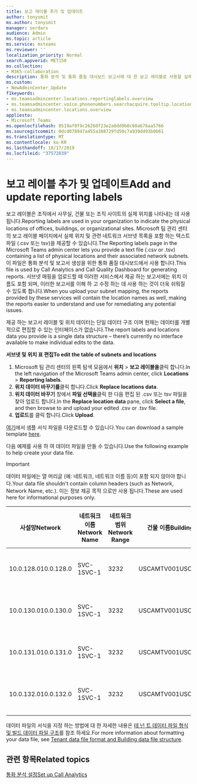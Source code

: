```yaml
---
title: 보고 레이블 추가 및 업데이트
author: tonysmit
ms.author: tonysmit
manager: serdars
audience: Admin
ms.topic: article
ms.service: msteams
ms.reviewer: ''
localization_priority: Normal
search.appverid: MET150
ms.collection:
- M365-collaboration
description: 통화 분석 및 통화 품질 대시보드 보고서에 대 한 보고 레이블로 사용할 실제 위치 및 연결 된 서브넷 목록이 포함 된 텍스트 파일을 업로드 하는 방법에 대해 알아봅니다.
ms.custom:
- NewAdminCenter_Update
f1keywords:
- ms.teamsadmincenter.locations.reportinglabels.overview
- ms.teamsadmincenter.voice.phonenumbers.searchacquire.tooltip.location
- ms.teamsadmincenter.locations.overview
appliesto:
- Microsoft Teams
ms.openlocfilehash: 0519af0f9c26260f23e2a0dd9b0c60a676aa5766
ms.sourcegitcommit: 0dcd078947a455a388729fd50c7a939dd93b0b61
ms.translationtype: MT
ms.contentlocale: ko-KR
ms.lasthandoff: 10/17/2019
ms.locfileid: "37572039"
---
```

<a name="add-and-update-reporting-labels"></a><span data-ttu-id="0221b-103">보고 레이블 추가 및 업데이트</span><span class="sxs-lookup"><span data-stu-id="0221b-103">Add and update reporting labels</span></span>
============================

<span data-ttu-id="0221b-104">보고 레이블은 조직에서 사무실, 건물 또는 조직 사이트의 실제 위치를 나타내는 데 사용 됩니다.</span><span class="sxs-lookup"><span data-stu-id="0221b-104">Reporting labels are used in your organization to indicate the physical locations of offices, buildings, or organizational sites.</span></span> <span data-ttu-id="0221b-105">Microsoft 팀 관리 센터의 보고 레이블 페이지에서 실제 위치 및 관련 네트워크 서브넷 목록을 포함 하는 텍스트 파일 (.csv 또는 tsv)을 제공할 수 있습니다.</span><span class="sxs-lookup"><span data-stu-id="0221b-105">The Reporting labels page in the Microsoft Teams admin center lets you provide a text file (.csv or .tsv) containing a list of physical locations and their associated network subnets.</span></span> <span data-ttu-id="0221b-106">이 파일은 통화 분석 및 보고서 생성을 위한 통화 품질 대시보드에서 사용 합니다.</span><span class="sxs-lookup"><span data-stu-id="0221b-106">This file is used by Call Analytics and Call Quality Dashboard for generating reports.</span></span> <span data-ttu-id="0221b-107">서브넷 매핑을 업로드할 때 이러한 서비스에서 제공 하는 보고서에는 위치 이름도 포함 되며, 이러한 보고서를 이해 하 고 수정 하는 데 사용 하는 것이 더욱 쉬워질 수 있도록 합니다.</span><span class="sxs-lookup"><span data-stu-id="0221b-107">When you upload your subnet mapping, the reports provided by these services will contain the location names as well, making the reports easier to understand and use for remediating any potential issues.</span></span>

<span data-ttu-id="0221b-108">제공 하는 보고서 레이블 및 위치 데이터는 단일 데이터 구조 이며 현재는 데이터를 개별적으로 편집할 수 있는 인터페이스가 없습니다.</span><span class="sxs-lookup"><span data-stu-id="0221b-108">The report labels and locations data you provide is a single data structure – there’s currently no interface available to make individual edits to the data.</span></span>

<span data-ttu-id="0221b-109">**서브넷 및 위치 표 편집**</span><span class="sxs-lookup"><span data-stu-id="0221b-109">**To edit the table of subnets and locations**</span></span>

1. <span data-ttu-id="0221b-110">Microsoft 팀 관리 센터의 왼쪽 탐색 모음에서 **위치** > **보고 레이블을**클릭 합니다.</span><span class="sxs-lookup"><span data-stu-id="0221b-110">In the left navigation of the Microsoft Teams admin center, click **Locations** > **Reporting labels**.</span></span>
2. <span data-ttu-id="0221b-111">**위치 데이터 바꾸기를**클릭 합니다.</span><span class="sxs-lookup"><span data-stu-id="0221b-111">Click **Replace locations data**.</span></span>
3. <span data-ttu-id="0221b-112">**위치 데이터 바꾸기** 창에서 **파일 선택을**클릭 한 다음 편집 된 .csv 또는 tsv 파일을 찾아 업로드 합니다.</span><span class="sxs-lookup"><span data-stu-id="0221b-112">In the **Replace location data** pane, click **Select a file**, and then browse to and upload your edited .csv or .tsv file.</span></span>
4. <span data-ttu-id="0221b-113">**업로드**를 클릭 합니다.</span><span class="sxs-lookup"><span data-stu-id="0221b-113">Click **Upload**.</span></span>

<span data-ttu-id="0221b-114">[여기](https://github.com/MicrosoftDocs/OfficeDocs-SkypeForBusiness/blob/live/Teams/downloads/locations-template.zip?raw=true)에서 샘플 서식 파일을 다운로드할 수 있습니다.</span><span class="sxs-lookup"><span data-stu-id="0221b-114">You can download a sample template [here](https://github.com/MicrosoftDocs/OfficeDocs-SkypeForBusiness/blob/live/Teams/downloads/locations-template.zip?raw=true).</span></span>

<span data-ttu-id="0221b-115">다음 예제를 사용 하 여 데이터 파일을 만들 수 있습니다.</span><span class="sxs-lookup"><span data-stu-id="0221b-115">Use the following example to help create your data file.</span></span>

> [!IMPORTANT]
> <span data-ttu-id="0221b-116">데이터 파일에는 열 머리글 (예: 네트워크, 네트워크 이름 등)이 포함 되지 않아야 합니다.</span><span class="sxs-lookup"><span data-stu-id="0221b-116">Your data file shouldn't contain column headers (such as Network, Network Name, etc.).</span></span> <span data-ttu-id="0221b-117">이는 정보 제공 목적 으로만 사용 됩니다.</span><span class="sxs-lookup"><span data-stu-id="0221b-117">These are used here for informational purposes only.</span></span> <br>

|<span data-ttu-id="0221b-118">사설망</span><span class="sxs-lookup"><span data-stu-id="0221b-118">Network</span></span>|<span data-ttu-id="0221b-119">네트워크 이름</span><span class="sxs-lookup"><span data-stu-id="0221b-119">Network Name</span></span>|<span data-ttu-id="0221b-120">네트워크 범위</span><span class="sxs-lookup"><span data-stu-id="0221b-120">Network Range</span></span>|<span data-ttu-id="0221b-121">건물 이름</span><span class="sxs-lookup"><span data-stu-id="0221b-121">Building Name</span></span>|<span data-ttu-id="0221b-122">소유권 형식</span><span class="sxs-lookup"><span data-stu-id="0221b-122">Ownership Type</span></span>|<span data-ttu-id="0221b-123">건물 종류</span><span class="sxs-lookup"><span data-stu-id="0221b-123">Building Type</span></span>|<span data-ttu-id="0221b-124">Office 유형 빌드</span><span class="sxs-lookup"><span data-stu-id="0221b-124">Building Office Type</span></span>|<span data-ttu-id="0221b-125">곳</span><span class="sxs-lookup"><span data-stu-id="0221b-125">City</span></span>|<span data-ttu-id="0221b-126">우편번호</span><span class="sxs-lookup"><span data-stu-id="0221b-126">Zip Code</span></span>|<span data-ttu-id="0221b-127">명칭</span><span class="sxs-lookup"><span data-stu-id="0221b-127">Country</span></span>|<span data-ttu-id="0221b-128">상태</span><span class="sxs-lookup"><span data-stu-id="0221b-128">State</span></span>|<span data-ttu-id="0221b-129">영역인</span><span class="sxs-lookup"><span data-stu-id="0221b-129">Region</span></span>|<span data-ttu-id="0221b-130">내부 회사</span><span class="sxs-lookup"><span data-stu-id="0221b-130">Inside Corp</span></span>|<span data-ttu-id="0221b-131">Express 경로</span><span class="sxs-lookup"><span data-stu-id="0221b-131">Express Route</span></span>|
|-|-|-|-|-|-|-|-|-|-|-|-|-|-|
|<span data-ttu-id="0221b-132">10.0.128.0</span><span class="sxs-lookup"><span data-stu-id="0221b-132">10.0.128.0</span></span> |<span data-ttu-id="0221b-133">SVC-1</span><span class="sxs-lookup"><span data-stu-id="0221b-133">SVC-1</span></span>|<span data-ttu-id="0221b-134">32</span><span class="sxs-lookup"><span data-stu-id="0221b-134">32</span></span>|<span data-ttu-id="0221b-135">USCAMTV001</span><span class="sxs-lookup"><span data-stu-id="0221b-135">USCAMTV001</span></span>|<span data-ttu-id="0221b-136">Contoso의 임대 다시&F</span><span class="sxs-lookup"><span data-stu-id="0221b-136">Contoso Leased RE&F</span></span>|<span data-ttu-id="0221b-137">지사</span><span class="sxs-lookup"><span data-stu-id="0221b-137">Office</span></span>|<span data-ttu-id="0221b-138">다시&F</span><span class="sxs-lookup"><span data-stu-id="0221b-138">RE&F</span></span>|<span data-ttu-id="0221b-139">산 보기</span><span class="sxs-lookup"><span data-stu-id="0221b-139">Mountain View</span></span>|<span data-ttu-id="0221b-140">94043</span><span class="sxs-lookup"><span data-stu-id="0221b-140">94043</span></span>|<span data-ttu-id="0221b-141">보세요</span><span class="sxs-lookup"><span data-stu-id="0221b-141">US</span></span>|<span data-ttu-id="0221b-142">캐나다</span><span class="sxs-lookup"><span data-stu-id="0221b-142">CA</span></span>|<span data-ttu-id="0221b-143">보세요</span><span class="sxs-lookup"><span data-stu-id="0221b-143">US</span></span>|<span data-ttu-id="0221b-144">raid-1</span><span class="sxs-lookup"><span data-stu-id="0221b-144">1</span></span>|<span data-ttu-id="0221b-145">raid-1</span><span class="sxs-lookup"><span data-stu-id="0221b-145">1</span></span>|
|<span data-ttu-id="0221b-146">10.0.130.0</span><span class="sxs-lookup"><span data-stu-id="0221b-146">10.0.130.0</span></span> |<span data-ttu-id="0221b-147">SVC-1</span><span class="sxs-lookup"><span data-stu-id="0221b-147">SVC-1</span></span>|<span data-ttu-id="0221b-148">32</span><span class="sxs-lookup"><span data-stu-id="0221b-148">32</span></span>|<span data-ttu-id="0221b-149">USCAMTV001</span><span class="sxs-lookup"><span data-stu-id="0221b-149">USCAMTV001</span></span>|<span data-ttu-id="0221b-150">Contoso의 임대 다시&F</span><span class="sxs-lookup"><span data-stu-id="0221b-150">Contoso Leased RE&F</span></span>|<span data-ttu-id="0221b-151">지사</span><span class="sxs-lookup"><span data-stu-id="0221b-151">Office</span></span>|<span data-ttu-id="0221b-152">다시&F</span><span class="sxs-lookup"><span data-stu-id="0221b-152">RE&F</span></span>|<span data-ttu-id="0221b-153">산 보기</span><span class="sxs-lookup"><span data-stu-id="0221b-153">Mountain View</span></span>|<span data-ttu-id="0221b-154">94043</span><span class="sxs-lookup"><span data-stu-id="0221b-154">94043</span></span>|<span data-ttu-id="0221b-155">보세요</span><span class="sxs-lookup"><span data-stu-id="0221b-155">US</span></span>|<span data-ttu-id="0221b-156">캐나다</span><span class="sxs-lookup"><span data-stu-id="0221b-156">CA</span></span>|<span data-ttu-id="0221b-157">보세요</span><span class="sxs-lookup"><span data-stu-id="0221b-157">US</span></span>|<span data-ttu-id="0221b-158">raid-1</span><span class="sxs-lookup"><span data-stu-id="0221b-158">1</span></span>|<span data-ttu-id="0221b-159">raid-1</span><span class="sxs-lookup"><span data-stu-id="0221b-159">1</span></span>|
|<span data-ttu-id="0221b-160">10.0.131.0</span><span class="sxs-lookup"><span data-stu-id="0221b-160">10.0.131.0</span></span> |<span data-ttu-id="0221b-161">SVC-1</span><span class="sxs-lookup"><span data-stu-id="0221b-161">SVC-1</span></span>|<span data-ttu-id="0221b-162">32</span><span class="sxs-lookup"><span data-stu-id="0221b-162">32</span></span>|<span data-ttu-id="0221b-163">USCAMTV001</span><span class="sxs-lookup"><span data-stu-id="0221b-163">USCAMTV001</span></span>|<span data-ttu-id="0221b-164">Contoso의 임대 다시&F</span><span class="sxs-lookup"><span data-stu-id="0221b-164">Contoso Leased RE&F</span></span>|<span data-ttu-id="0221b-165">지사</span><span class="sxs-lookup"><span data-stu-id="0221b-165">Office</span></span>|<span data-ttu-id="0221b-166">다시&F</span><span class="sxs-lookup"><span data-stu-id="0221b-166">RE&F</span></span>|<span data-ttu-id="0221b-167">산 보기</span><span class="sxs-lookup"><span data-stu-id="0221b-167">Mountain View</span></span>|<span data-ttu-id="0221b-168">94043</span><span class="sxs-lookup"><span data-stu-id="0221b-168">94043</span></span>|<span data-ttu-id="0221b-169">보세요</span><span class="sxs-lookup"><span data-stu-id="0221b-169">US</span></span>|<span data-ttu-id="0221b-170">캐나다</span><span class="sxs-lookup"><span data-stu-id="0221b-170">CA</span></span>|<span data-ttu-id="0221b-171">보세요</span><span class="sxs-lookup"><span data-stu-id="0221b-171">US</span></span>|<span data-ttu-id="0221b-172">raid-1</span><span class="sxs-lookup"><span data-stu-id="0221b-172">1</span></span>|<span data-ttu-id="0221b-173">raid-1</span><span class="sxs-lookup"><span data-stu-id="0221b-173">1</span></span>|
|<span data-ttu-id="0221b-174">10.0.132.0</span><span class="sxs-lookup"><span data-stu-id="0221b-174">10.0.132.0</span></span> |<span data-ttu-id="0221b-175">SVC-1</span><span class="sxs-lookup"><span data-stu-id="0221b-175">SVC-1</span></span>|<span data-ttu-id="0221b-176">32</span><span class="sxs-lookup"><span data-stu-id="0221b-176">32</span></span>|<span data-ttu-id="0221b-177">USCAMTV001</span><span class="sxs-lookup"><span data-stu-id="0221b-177">USCAMTV001</span></span>|<span data-ttu-id="0221b-178">Contoso의 임대 다시&F</span><span class="sxs-lookup"><span data-stu-id="0221b-178">Contoso Leased RE&F</span></span>|<span data-ttu-id="0221b-179">지사</span><span class="sxs-lookup"><span data-stu-id="0221b-179">Office</span></span>|<span data-ttu-id="0221b-180">다시&F</span><span class="sxs-lookup"><span data-stu-id="0221b-180">RE&F</span></span>|<span data-ttu-id="0221b-181">산 보기</span><span class="sxs-lookup"><span data-stu-id="0221b-181">Mountain View</span></span>|<span data-ttu-id="0221b-182">94043</span><span class="sxs-lookup"><span data-stu-id="0221b-182">94043</span></span>|<span data-ttu-id="0221b-183">보세요</span><span class="sxs-lookup"><span data-stu-id="0221b-183">US</span></span>|<span data-ttu-id="0221b-184">캐나다</span><span class="sxs-lookup"><span data-stu-id="0221b-184">CA</span></span>|<span data-ttu-id="0221b-185">보세요</span><span class="sxs-lookup"><span data-stu-id="0221b-185">US</span></span>|<span data-ttu-id="0221b-186">raid-1</span><span class="sxs-lookup"><span data-stu-id="0221b-186">1</span></span>|<span data-ttu-id="0221b-187">raid-1</span><span class="sxs-lookup"><span data-stu-id="0221b-187">1</span></span>|

<span data-ttu-id="0221b-188">데이터 파일의 서식을 지정 하는 방법에 대 한 자세한 내용은 [테 넌 트 데이터 파일 형식 및 빌드 데이터 파일 구조](turning-on-and-using-call-quality-dashboard.md#tenant-data-file-format-and-structure)를 참조 하세요.</span><span class="sxs-lookup"><span data-stu-id="0221b-188">For more information about formatting your data file, see [Tenant data file format and Building data file structure](turning-on-and-using-call-quality-dashboard.md#tenant-data-file-format-and-structure).</span></span>

## <a name="related-topics"></a><span data-ttu-id="0221b-189">관련 항목</span><span class="sxs-lookup"><span data-stu-id="0221b-189">Related topics</span></span>

[<span data-ttu-id="0221b-190">통화 분석 설정</span><span class="sxs-lookup"><span data-stu-id="0221b-190">Set up Call Analytics</span></span>](set-up-call-analytics.md)
